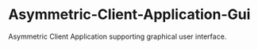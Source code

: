 # Asymmetric-Client-Application-Gui
Asymmetric Client Application supporting graphical user interface.
